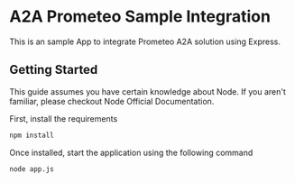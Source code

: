 # A2A Prometeo Sample Integration

This is an sample App to integrate Prometeo A2A solution using Express.

## Getting Started

This guide assumes you have certain knowledge about Node. If you aren't familiar, please checkout Node Official Documentation.


First, install the requirements

```bash
npm install
```

Once installed, start the application using the following command

```bash
node app.js
```

